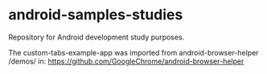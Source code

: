 # android-samples-studies
Repository for Android development study purposes.

The custom-tabs-example-app was imported from android-browser-helper
/demos/ in:
https://github.com/GoogleChrome/android-browser-helper
